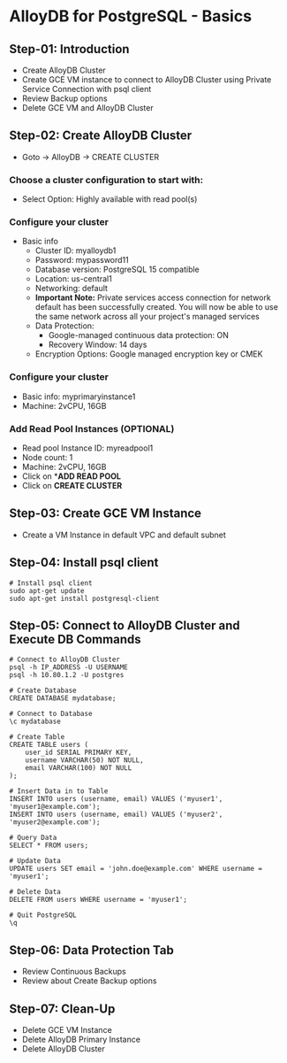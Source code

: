 # AlloyDB for PostgreSQL - Basics

## Step-01: Introduction
- Create AlloyDB Cluster
- Create GCE VM instance to connect to AlloyDB Cluster using Private Service Connection with psql client
- Review Backup options
- Delete GCE VM and AlloyDB Cluster

## Step-02: Create AlloyDB Cluster
- Goto -> AlloyDB -> CREATE CLUSTER
### Choose a cluster configuration to start with: 
- Select Option: Highly available with read pool(s)
### Configure your cluster
- Basic info
  - Cluster ID: myalloydb1
  - Password: mypassword11
  - Database version: PostgreSQL 15 compatible
  - Location: us-central1
  - Networking: default
  - **Important Note:** Private services access connection for network default has been successfully created. You will now be able to use the same network across all your project's managed services
  - Data Protection: 
    - Google-managed continuous data protection: ON
    - Recovery Window: 14 days
  - Encryption Options: Google managed encryption key or CMEK    
### Configure your cluster
- Basic info: myprimaryinstance1
- Machine: 2vCPU, 16GB
### Add Read Pool Instances (OPTIONAL)
- Read pool Instance ID: myreadpool1
- Node count: 1
- Machine: 2vCPU, 16GB
- Click on ***ADD READ POOL**
- Click on **CREATE CLUSTER**

## Step-03: Create GCE VM Instance
- Create a VM Instance in default VPC and default subnet

## Step-04: Install psql client
```t
# Install psql client
sudo apt-get update
sudo apt-get install postgresql-client
```

## Step-05: Connect to AlloyDB Cluster and Execute DB Commands
```t
# Connect to AlloyDB Cluster
psql -h IP_ADDRESS -U USERNAME
psql -h 10.80.1.2 -U postgres

# Create Database
CREATE DATABASE mydatabase;

# Connect to Database
\c mydatabase

# Create Table
CREATE TABLE users (
    user_id SERIAL PRIMARY KEY,
    username VARCHAR(50) NOT NULL,
    email VARCHAR(100) NOT NULL
);

# Insert Data in to Table
INSERT INTO users (username, email) VALUES ('myuser1', 'myuser1@example.com');
INSERT INTO users (username, email) VALUES ('myuser2', 'myuser2@example.com');

# Query Data
SELECT * FROM users;

# Update Data
UPDATE users SET email = 'john.doe@example.com' WHERE username = 'myuser1';

# Delete Data
DELETE FROM users WHERE username = 'myuser1';

# Quit PostgreSQL
\q
```

## Step-06: Data Protection Tab
- Review Continuous Backups
- Review about Create Backup options

## Step-07: Clean-Up
- Delete GCE VM Instance
- Delete AlloyDB Primary Instance
- Delete AlloyDB Cluster



